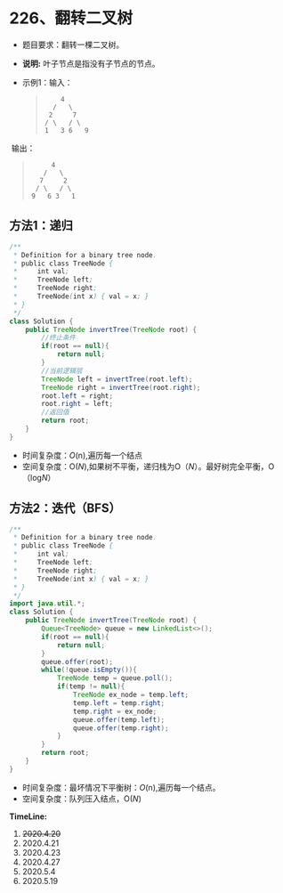 # 226、翻转二叉树

- 题目要求：翻转一棵二叉树。

- **说明:** 叶子节点是指没有子节点的节点。

- 示例1：输入：

  >```
  >     4
  >   /   \
  >  2     7
  > / \   / \
  >1   3 6   9
  >```

​       输出：

> ```
>      4
>    /   \
>   7     2
>  / \   / \
> 9   6 3   1
> ```

## 方法1：递归

```java
/**
 * Definition for a binary tree node.
 * public class TreeNode {
 *     int val;
 *     TreeNode left;
 *     TreeNode right;
 *     TreeNode(int x) { val = x; }
 * }
 */
class Solution {
    public TreeNode invertTree(TreeNode root) {
        //终止条件
        if(root == null){
            return null;
        }
        //当前逻辑层
        TreeNode left = invertTree(root.left);
        TreeNode right = invertTree(root.right);
        root.left = right;
        root.right = left;
        //返回值
        return root;
    }
}
```

- 时间复杂度：*O*(n),遍历每一个结点
- 空间复杂度：O(*N*),如果树不平衡，递归栈为O（*N*）。最好树完全平衡，O（log*N*）

## 方法2：迭代（BFS）

```java
/**
 * Definition for a binary tree node.
 * public class TreeNode {
 *     int val;
 *     TreeNode left;
 *     TreeNode right;
 *     TreeNode(int x) { val = x; }
 * }
 */
import java.util.*;
class Solution {
    public TreeNode invertTree(TreeNode root) {
        Queue<TreeNode> queue = new LinkedList<>();
        if(root == null){
            return null;
        }
        queue.offer(root);
        while(!queue.isEmpty()){
            TreeNode temp = queue.poll();
            if(temp != null){
                TreeNode ex_node = temp.left;
                temp.left = temp.right;
                temp.right = ex_node;
                queue.offer(temp.left);
                queue.offer(temp.right);
            }
        }
        return root;
    }
}
```

- 时间复杂度：最坏情况下平衡树：*O*(n),遍历每一个结点。
- 空间复杂度：队列压入结点，O(*N*)



**TimeLine:**

1. ~~2020.4.20~~
2. 2020.4.21
3. 2020.4.23
4. 2020.4.27
5. 2020.5.4
6. 2020.5.19